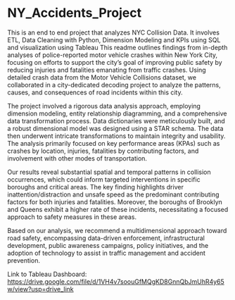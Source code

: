 # NY_Accidents_Project
This is an end to end project that analyzes NYC Collision Data. It involves ETL, Data Cleaning with Python, Dimension Modeling and KPIs using SQL and visualization using Tableau
This readme outlines findings from in-depth analyses of police-reported motor vehicle crashes within New York City, focusing on efforts to support the city’s goal of improving public safety by reducing injuries and fatalities emanating from traffic crashes. Using detailed crash data from the Motor Vehicle Collisions dataset, we collaborated in a city-dedicated decoding project to analyze the patterns, causes, and consequences of road incidents within this city.

The project involved a rigorous data analysis approach, employing dimension modeling, entity relationship diagramming, and a comprehensive data transformation process. Data dictionaries were meticulously built, and a robust dimensional model was designed using a STAR schema. The data then underwent intricate transformations to maintain integrity and usability. The analysis primarily focused on key performance areas (KPAs) such as crashes by location, injuries, fatalities by contributing factors, and involvement with other modes of transportation.

Our results reveal substantial spatial and temporal patterns in collision occurrences, which could inform targeted interventions in specific boroughs and critical areas. The key finding highlights driver inattention/distraction and unsafe speed as the predominant contributing factors for both injuries and fatalities. Moreover, the boroughs of Brooklyn and Queens exhibit a higher rate of these incidents, necessitating a focused approach to safety measures in these areas.

Based on our analysis, we recommend a multidimensional approach toward road safety, encompassing data-driven enforcement, infrastructural development, public awareness campaigns, policy initiatives, and the adoption of technology to assist in traffic management and accident prevention.

Link to Tableau Dashboard: https://drive.google.com/file/d/1VH4v7soouGfMQgKD8GnnQbJmUhR4y65w/view?usp=drive_link
